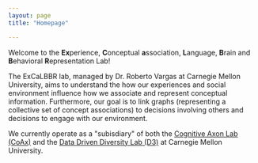 ```yaml
---
layout: page
title: "Homepage"

---
```


Welcome to the **Ex**perience, **C**onceptual **a**ssociation, **L**anguage, **B**rain and **B**ehavioral **R**epresentation Lab!


The ExCaLBBR lab, managed by Dr. Roberto Vargas at Carnegie Mellon University, aims to understand the how our experiences and social environment influence how we associate and represent conceptual information. Furthermore, our goal is to link graphs (representing a collective set of concept associations) to decisions involving others and decisions to engage with our environment. 

We currently operate as a "subisdiary" of both the [Cognitive Axon Lab (CoAx)](https://www.cmu.edu/dietrich/psychology/cognitiveaxon/) and the [Data Driven Diversity Lab (D3)](https://www.d3lab.org/) at Carnegie Mellon University.
